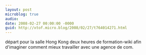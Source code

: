 ```yaml
---
layout: post
microblog: true
audio: 
date: 2008-02-27 00:00:00 -0000
guid: http://xtof.micro.blog/2008/02/27/t764014271.html
---
```

départ pour la salle Hong Kong deux heures de formation-wiki afin d'imaginer comment mieux travailler avec une agence de com.
